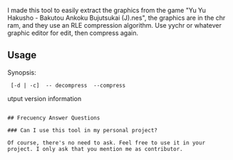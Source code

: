 I made this tool to easily extract the graphics from the game "Yu Yu Hakusho - Bakutou Ankoku Bujutsukai (J).nes", the graphics are in the chr ram, and they use an RLE compression algorithm. Use yychr or whatever graphic editor for edit, then compress again.

## Usage

Synopsis:
```
 [-d | -c]  -- decompress  --compress
```
utput version information
```

## Frecuency Answer Questions

### Can I use this tool in my personal project?

Of course, there's no need to ask. Feel free to use it in your project. I only ask that you mention me as contributor.

